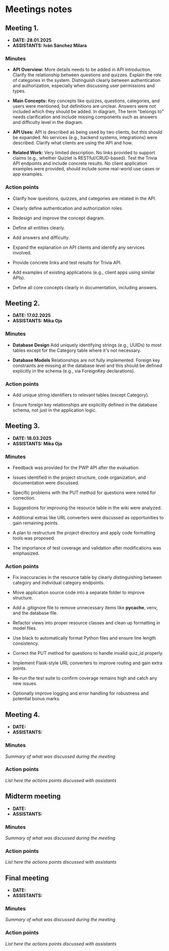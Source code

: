# Meetings notes

## Meeting 1.
* **DATE: 28.01.2025** 
* **ASSISTANTS: Iván Sánchez Milara** 

### Minutes

* **API Overview:** More details needs to be added in API introduction. Clarify the relationship between questions and quizzes. Explain the role of categories in the system. Distinguish clearly between authentication and authorization, especially when discussing user permissions and types.

* **Main Concepts:** Key concepts like quizzes, questions, categories, and users were mentioned, but definitions are unclear. Answers were not included which they should be added. In diagram, The term "belongs to" needs clarification and include missing components such as answers and difficulty level in the diagram.

* **API Uses:** API is described as being used by two clients, but this should be expanded. No services (e.g., backend systems, integrations) were described. Clarify what clients are using the API and how.

* **Related Work:** Very limited description. No links provided to support claims (e.g., whether Quizlet is RESTful/CRUD-based). Test the Trivia API endpoints and include concrete results. No client application examples were provided, should include some real-world use cases or app examples.

### Action points

* Clarify how questions, quizzes, and categories are related in the API.

* Clearly define authentication and authorization roles.

* Redesign and improve the concept diagram.

* Define all entities clearly.

* Add answers and difficulty.

* Expand the explanation on API clients and identify any services involved.

* Provide concrete links and test results for Trivia API.

* Add examples of existing applications (e.g., client apps using similar APIs).

* Define all core concepts clearly in documentation, including answers.



## Meeting 2.
* **DATE: 17.02.2025** 
* **ASSISTANTS: Mika Oja** 

### Minutes

* **Database Design**
Add uniquely identifying strings (e.g., UUIDs) to most tables except for the Category table where it's not necessary.

* **Database Models**
Relationships are not fully implemented. Foreign key constraints are missing at the database level and this should be defined explicitly in the schema (e.g., via ForeignKey declarations).

### Action points

* Add unique string identifiers to relevant tables (except Category).

* Ensure foreign key relationships are explicitly defined in the database schema, not just in the application logic.



## Meeting 3.
* **DATE: 18.03.2025**
* **ASSISTANTS: Mika Oja**

### Minutes

* Feedback was provided for the PWP API after the evaluation.

* Issues identified in the project structure, code organization, and documentation were discussed.

* Specific problems with the PUT method for questions were noted for correction.

* Suggestions for improving the resource table in the wiki were analyzed.

* Additional extras like URL converters were discussed as opportunities to gain remaining points.

* A plan to restructure the project directory and apply code formatting tools was proposed.

* The importance of test coverage and validation after modifications was emphasized.

### Action points

* Fix inaccuracies in the resource table by clearly distinguishing between category and individual category endpoints.

* Move application source code into a separate folder to improve structure.

* Add a .gitignore file to remove unnecessary items like __pycache__, venv, and the database file.

* Refactor views into proper resource classes and clean up formatting in model files.

* Use black to automatically format Python files and ensure line length consistency.

* Correct the PUT method for questions to handle invalid quiz_id properly.

* Implement Flask-style URL converters to improve routing and gain extra points.

* Re-run the test suite to confirm coverage remains high and catch any new issues.

* Optionally improve logging and error handling for robustness and potential bonus marks.




## Meeting 4.
* **DATE:**
* **ASSISTANTS:**

### Minutes
*Summary of what was discussed during the meeting*

### Action points
*List here the actions points discussed with assistants*




## Midterm meeting
* **DATE:**
* **ASSISTANTS:**

### Minutes
*Summary of what was discussed during the meeting*

### Action points
*List here the actions points discussed with assistants*




## Final meeting
* **DATE:**
* **ASSISTANTS:**

### Minutes
*Summary of what was discussed during the meeting*

### Action points
*List here the actions points discussed with assistants*




